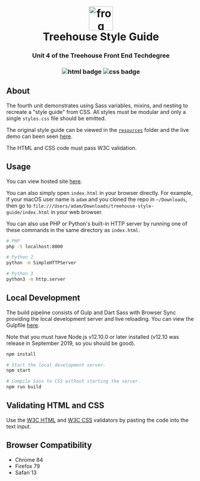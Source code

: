 <h1 align="center">
  <img src="https://github.githubassets.com/images/icons/emoji/unicode/1f438.png" alt="frog emoji" width="64">
  <br />
  Treehouse Style Guide
</h1>

<h3 align="center">Unit 4 of the Treehouse Front End Techdegree</h3>

<h3 align="center">
  <img src="https://img.shields.io/badge/-html-e34f26?logo=html5&logoColor=fff" alt="html badge" />
  <img src="https://img.shields.io/badge/-css-1572b6?logo=css3&logoColor=fff" alt="css badge" />
</h3>

## About

The fourth unit demonstrates using Sass variables, mixins, and nesting to recreate a "style guide"
from CSS. All styles must be modular and only a single `styles.css` file should be emitted.

The original style guide can be viewed in the [`resources`](./resources) folder and the live demo can been seen
[here](https://adamelliotfields.github.io/treehouse-style-guide/resources/index.html).

The HTML and CSS code must pass W3C validation.

## Usage

You can view hosted site [here](https://adamelliotfields.github.io/treehouse-style-guide/index.html).

You can also simply open `index.html` in your browser directly. For example, if your macOS user name
is `adam` and you cloned the repo in `~/Downloads`, then go to
`file:///Users/adam/Downloads/treehouse-style-guide/index.html` in your web browser.

You can also use PHP or Python's built-in HTTP server by running one of these commands in the same
directory as `index.html`.

```bash
# PHP
php -S localhost:8000

# Python 2
python -m SimpleHTTPServer

# Python 3
python3 -m http.server
```

## Local Development

The build pipeline consists of Gulp and Dart Sass with Browser Sync providing the local development
server and live reloading. You can view the Gulpfile [here](./Gulpfile.js).

Note that you must have Node.js v12.10.0 or later installed (v12.10 was release in September 2019,
so you should be good).

```bash
npm install

# Start the local development server.
npm start

# Compile Sass to CSS without starting the server.
npm run build
```

## Validating HTML and CSS

Use the [W3C HTML](https://validator.w3.org/#validate_by_input) and
[W3C CSS](https://jigsaw.w3.org/css-validator/#validate_by_input) validators by pasting the code
into the text input.

## Browser Compatibility

- Chrome 84
- Firefox 79
- Safari 13
